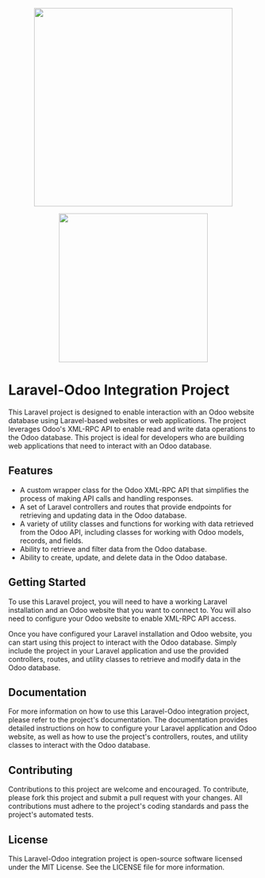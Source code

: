 <p align="center"><a href="https://laravel.com" target="_blank"><img src="https://raw.githubusercontent.com/laravel/art/master/logo-lockup/5%20SVG/2%20CMYK/1%20Full%20Color/laravel-logolockup-cmyk-red.svg" width="400"></a></p>
<p align="center"><a href="https://www.odoo.com" target="_blank"><img src="https://logos-download.com/wp-content/uploads/2016/10/Odoo_logo.png" width="300"></a></p>

<h1>Laravel-Odoo Integration Project</h1>
<p>
This Laravel project is designed to enable interaction with an Odoo website database using Laravel-based websites or web applications. The project leverages Odoo's XML-RPC API to enable read and write data operations to the Odoo database. This project is ideal for developers who are building web applications that need to interact with an Odoo database.
</p>
<h2>Features</h2>
<ul>
<li>A custom wrapper class for the Odoo XML-RPC API that simplifies the process of making API calls and handling responses.</li>
<li>A set of Laravel controllers and routes that provide endpoints for retrieving and updating data in the Odoo database.</li>
<li>A variety of utility classes and functions for working with data retrieved from the Odoo API, including classes for working with Odoo models, records, and fields.</li>
<li>Ability to retrieve and filter data from the Odoo database.</li>
<li>Ability to create, update, and delete data in the Odoo database.</li>
</ul>
<h2>Getting Started</h2>
<p>
To use this Laravel project, you will need to have a working Laravel installation and an Odoo website that you want to connect to. You will also need to configure your Odoo website to enable XML-RPC API access.
</p>
<p>
Once you have configured your Laravel installation and Odoo website, you can start using this project to interact with the Odoo database. Simply include the project in your Laravel application and use the provided controllers, routes, and utility classes to retrieve and modify data in the Odoo database.
</p>
<h2>Documentation</h2>
<p>
For more information on how to use this Laravel-Odoo integration project, please refer to the project's documentation. The documentation provides detailed instructions on how to configure your Laravel application and Odoo website, as well as how to use the project's controllers, routes, and utility classes to interact with the Odoo database.
</p>
<h2>Contributing</h2>
<p>
Contributions to this project are welcome and encouraged. To contribute, please fork this project and submit a pull request with your changes. All contributions must adhere to the project's coding standards and pass the project's automated tests.
</p>
<h2>License</h2>
<p>
This Laravel-Odoo integration project is open-source software licensed under the MIT License. See the LICENSE file for more information.
</p>
